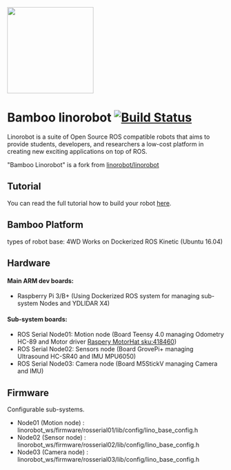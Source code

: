 <img src="https://raw.githubusercontent.com/linorobot/lino_docs/master/imgs/wiki/logo1.png" width="200" height="200" />

# Bamboo linorobot [![Build Status](https://travis-ci.org/linorobot/lino_install.svg?branch=master)](https://travis-ci.org/linorobot/lino_install)
Linorobot is a suite of Open Source ROS compatible robots that aims to provide students, developers, and researchers a low-cost platform in creating new exciting applications on top of ROS.

"Bamboo Linorobot" is a fork from [linorobot/linorobot](https://github.com/linorobot/linorobot)

## Tutorial

You can read the full tutorial how to build your robot [here](https://github.com/grassjelly/linorobot/wiki/1.-Getting-Started).

## Bamboo Platform

types of robot base: 4WD
Works on Dockerized ROS Kinetic (Ubuntu 16.04)

## Hardware

#### Main ARM dev boards:    
- Raspberry Pi 3/B+ (Using Dockerized ROS system for managing sub-system Nodes and YDLIDAR X4)

#### Sub-system boards: 
 * ROS Serial Node01: Motion node (Board Teensy 4.0 managing Odometry HC-89 and Motor driver [Raspery MotorHat sku:418460](https://raspberrypiwiki.com/index.php/Robot_Expansion_Board))
 * ROS Serial Node02: Sensors node (Board GrovePi+ managing Ultrasound HC-SR40 and IMU MPU6050)
 * ROS Serial Node03: Camera node (Board M5StickV managing Camera and IMU)

## Firmware
Configurable sub-systems.
 * Node01 (Motion node) : linorobot_ws/firmware/rosserial01/lib/config/lino_base_config.h
 * Node02 (Sensor node) : linorobot_ws/firmware/rosserial02/lib/config/lino_base_config.h
 * Node03 (Camera node) : linorobot_ws/firmware/rosserial03/lib/config/lino_base_config.h

